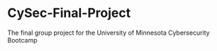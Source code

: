 # CySec-Final-Project
The final group project for the University of Minnesota Cybersecurity Bootcamp
